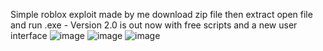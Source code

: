 Simple roblox exploit made by me download zip file then extract open file and run .exe - Version 2.0 is out now with free scripts and a new user interface
![image](https://user-images.githubusercontent.com/66209616/122948001-3ba86400-d383-11eb-8789-ec73f597ce11.png)
![image](https://user-images.githubusercontent.com/66209616/122948073-4ebb3400-d383-11eb-8603-ff7ddbb44ebc.png)
![image](https://user-images.githubusercontent.com/66209616/122948096-54b11500-d383-11eb-8b19-4c946aa12868.png)
